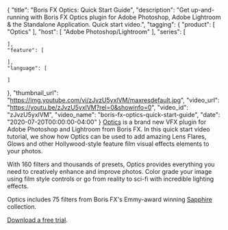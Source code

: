 {
  "title": "Boris FX Optics: Quick Start Guide",
  "description": "Get up-and-running with Boris FX Optics plugin for Adobe Photoshop, Adobe Lightroom & the Standalone Application. Quick start video.",
  "tagging": {
    "product": [
      "Optics"
    ],
    "host": [
      "Adobe Photoshop/Lightroom"
    ],
    "series": [

    ],
    "feature": [

    ],
    "language": [

    ]
  },
  "thumbnail_url": "https://img.youtube.com/vi/zJvzU5yxlVM/maxresdefault.jpg",
  "video_url": "https://youtu.be/zJvzU5yxlVM?rel=0&showinfo=0",
  "video_id": "zJvzU5yxlVM",
  "video_name": "boris-fx-optics-quick-start-guide",
  "date": "2020-07-20T00:00:00-04:00"
}
[Optics](https://borisfx.com/products/optics/?collection=optics&product=optics) is a brand new VFX plugin for Adobe Photoshop and Lightroom from Boris FX. In this quick start video tutorial, we show how Optics can be used to add amazing Lens Flares, Glows and other Hollywood-style feature film visual effects elements to your photos.

With 160 filters and thousands of presets, Optics provides everything you need to creatively enhance and improve photos. Color grade your image using film style controls or go from reality to sci-fi with incredible lighting effects.

Optics includes 75 filters from Boris FX's Emmy-award winning [Sapphire](https://borisfx.com/products/sapphire/?collection=sapphire&product=sapphire) collection.

 [Download a free trial](https://borisfx.com/downloads/?&product=Boris%20Optics%202021).
